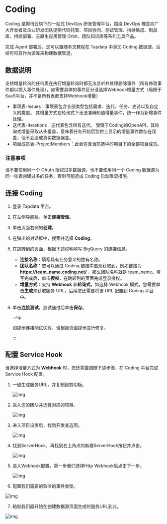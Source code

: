 # Coding

Coding 是腾讯云旗下的一站式 DevOps 研发管理平台，围绕 DevOps 理念向广大开发者及企业研发团队提供代码托管、项目协同、测试管理、持续集成、制品库、持续部署、云原生应用管理 Orbit、团队知识库等系列工具产品。

完成 Agent 部署后，您可以跟随本文教程在 Tapdata 中添加 Coding 数据源，后续可将其作为源库来构建数据管道。

## 数据说明

支持增量轮询的任何表在执行增量轮询时都无法监听并处理删除事件（所有修改事件都以插入事件处理），如需要具体的事件区分请选择Webhook增量方式（局限于SaaS平台，并不是所有表都支持Webhook增量）

* 事项表-Issues：事项表包含全部类型包括需求、迭代、任务、史诗以及自定义的类型。 其增量方式在轮询式下无法准确知道增量事件，统一作为新增事件处理。
* 迭代表-Iterations：迭代表包含所有迭代。 受限于Coding的OpenAPI，其轮询式增量采取从头覆盖，意味着任务开始后监控上显示的增量事件数存在误差，但不会造成真实数据误差。
* 项目成员表-ProjectMembers：此表包含当前选中的项目下的全部项目成员。

### 注意事项

请不要使用同一个 OAuth 授权过多数据源，也不要使用同一个 Coding 数据源为同一张表创建过多的任务，否则可能造成 Coding 启动限流措施。

## 连接 Coding

1. 登录 Tapdata 平台。
2. 在左侧导航栏，单击**连接管理**。
3. 单击页面右侧的**创建**。
4. 在弹出的对话框中，搜索并选择 **Coding**。
5. 在跳转到的页面，根据下述说明填写 BigQuery 的连接信息。
   * **连接名称**：填写具有业务意义的独有名称。
   * **团队名称**：您可以通过 Coding 链接中直观获取到，例如链接为 **https://team_name.coding.net/** ，那么团队名称就是 team_name。填写完成后，单击**授权**，在跳转到的页面完成登录授权。
   * **增量方式**：支持 **Webhook** 和**轮询式**，如选择 Webhook 模式，您需要单击**生成**来获取服务 URL，后续您还需要将该 URL 配置到 Coding 平台中。
6. 单击**连接测试**，测试通过后单击**保存**。

   :::tip

   如提示连接测试失败，请根据页面提示进行修复。

   :::

## 配置 Service Hook

当选择增量方式为 **Webhook** 时，您还需要跟随下述步骤，在 Coding 平台完成 Service Hook 配置。

1. 一键生成服务URL，并复制到剪切板。

   ![img](https://tapdata-bucket-01.oss-cn-beijing.aliyuncs.com/doc/coding/generate.PNG)

2. 进入您的团队并选择对应的项目。

   ![img](https://tapdata-bucket-01.oss-cn-beijing.aliyuncs.com/doc/coding/init.PNG)

3. 进入项目设置后，找到开发者选项。

   ![img](https://tapdata-bucket-01.oss-cn-beijing.aliyuncs.com/doc/coding/developer.PNG)

4. 找到ServerHook，再找到右上角点的新建ServerHook按钮并点击。

   ![img](https://tapdata-bucket-01.oss-cn-beijing.aliyuncs.com/doc/coding/init-webhook.PNG)

5. 进入Webhook配置，第一步我们选择Http Webhook后点击下一步。

   ![img](https://tapdata-bucket-01.oss-cn-beijing.aliyuncs.com/doc/coding/webhook.PNG)

6.  配置我们需要的监听的事件类型。

   ![img](https://tapdata-bucket-01.oss-cn-beijing.aliyuncs.com/doc/coding/monitor.PNG)

7.  粘贴我们最开始在创建数据源页面生成的服务URL到此。

   ![img](https://tapdata-bucket-01.oss-cn-beijing.aliyuncs.com/doc/coding/url.PNG)

